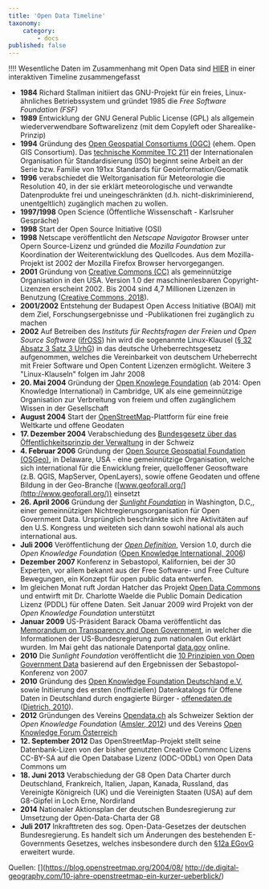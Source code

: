 ```yaml
---
title: 'Open Data Timeline'
taxonomy:
    category:
        - docs
published: false
---
```

!!!! Wesentliche Daten im Zusammenhang mit Open Data sind [HIER](http://www.opengeoedu.de/timeline) in einer interaktiven Timeline zusammengefasst

- **1984** Richard Stallman initiiert das GNU-Projekt für ein freies, Linux-ähnliches Betriebssystem und gründet 1985 die *Free Software Foundation (FSF)*
- **1989** Entwicklung der GNU General Public License (GPL) als allgemein wiederverwendbare Softwarelizenz (mit dem Copyleft oder Sharealike-Prinzip)
- **1994**	Gründung des [Open Geospatial Consortiums (OGC)](http://www.opengeospatial.org/) (ehem. Open GIS Consortium). Das [technische Kommitee TC 211](http://www.isotc211.org/) der Internationalen Organisation für Standardisierung (ISO) beginnt seine Arbeit an der Serie bzw. Familie von 191xx Standards für Geoinformation/Geomatik
- **1996** 	verabschiedet die Weltorganisation für Meteorologie die Resolution 40, in der sie erklärt meteorologische und verwandte Datenprodukte frei und uneingeschränkten (d.h. nicht-diskriminierend, unentgeltlich) zugänglich machen zu wollen.
- **1997/1998** Open Science (Öffentliche Wissenschaft - Karlsruher Gespräche)
- **1998** Start der Open Source Initiative (OSI)
- **1998** Netscape veröffentlicht den *Netscape Navigator* Browser unter Opern Source-Lizenz und gründed die *Mozilla Foundation* zur Koordination der Weiterentwicklung des Quellcodes. Aus dem Mozilla-Projekt ist 2002 der Mozilla Firefox Browser hervorgegangen.
- **2001**	Gründung von [Creative Commons (CC)](https://creativecommons.org/) als gemeinnützige Organisation in den USA. Version 1.0 der maschinenlesbaren Copyright-Lizenzen erscheint 2002. Bis 2004 sind 4,7 Millionen Lizenzen in Benutzung ([Creative Commons, 2018](../../literatur#cchistory)).
- **2001/2002** Entstehung der Budapest Open Access Initiative (BOAI) mit dem Ziel, Forschungsergebnisse und -Publikationen frei zugänglich zu machen
- **2002** Auf Betreiben des *Instituts für Rechtsfragen der Freien und Open Source Software* ([ifrOSS](http://www.ifross.org)) hin wird die sogenannte Linux-Klausel ([§ 32 Absatz 3 Satz 3 UrhG](http://www.gesetze-im-internet.de/urhg/__32.html)) in das deutsche Urheberrechtsgesetz aufgenommen, welches die Vereinbarkeit von deutschem Urheberrecht mit Freier Software und Open Content Lizenzen ermöglicht. Weitere 3 "Linux-Klauseln" folgen im Jahr 2008
- **20. Mai 2004**	Gründung der [Open Knowlege Foundation](https://okfn.org/) (ab 2014: Open Knowledge International) in Cambridge, UK als eine gemeinnützige Organisation zur Verbreitung von freiem und offen zugänglichem Wissen in der Gesellschaft
- **August 2004**	Start der [OpenStreetMap](https://www.openstreetmap.org)-Plattform für eine freie Weltkarte und offene Geodaten
- **17. Dezember 2004** Verabschiedung des [Bundesgesetz über das Öffentlichkeitsprinzip der Verwaltung](https://www.admin.ch/opc/de/classified-compilation/20022540/index.html) in der Schweiz
- **4. Februar 2006** Gründung der [Open Source Geospatial Foundation (OSGeo)](https://www.osgeo.org/), in Delaware, USA - eine gemeinnützige Organisation, welche sich international für die Enwicklung freier, quelloffener Geosoftware (z.B. QGIS, MapServer, OpenLayers), sowie offene Geodaten und offene Bildung in der Geo-Branche ([www.geoforall.org/](http://www.geoforall.org/)) einsetzt
- **26. April 2006** Gründung der *[Sunlight Foundation](https://sunlightfoundation.com/)* in Washington, D.C,, einer gemeinnützigen Nichtregierungsorganisation für Open Government Data. Ursprünglich beschränkte sich ihre Aktivitäten auf den U.S. Kongress und weiteten sich dann sowohl national als auch international aus.
- **Juli 2006**	Veröffentlichung der *[Open Definition](https://opendefinition.org/)*, Version 1.0, durch die *Open Knowledge Foundation* ([Open Knowledge International, 2006](../literatur#knowledge2015open))
- **Dezember 2007** 	Konferenz in Sebastopol, Kalifornien, bei der 30 Experten, vor allem bekannt aus der Free Software- und Free Culture Bewegungen, ein Konzept für open public data entwerfen.
- Im gleichen Monat ruft Jordan Hatcher das Projekt [Open Data Commons](https://opendatacommons.org) und entwirft mit Dr. Charlotte Waelde die Public Domain Dedication Lizenz (PDDL) für offene Daten. Seit Januar 2009 wird Projekt von der *Open Knowledge Foundation* unterstützt
- **Januar 2009**	US-Präsident Barack Obama veröffentlicht das [Memorandum on Transparency and Open Government](https://obamawhitehouse.archives.gov/the-press-office/transparency-and-open-government), in welcher die Informationen der US-Bundesregierung zum nationalen Gut erklärt wurden. Im Mai geht das nationale Datenportal [data.gov](https://www.data.gov/blog/open-data-history) online.
- **2010** 	Die *Sunlight Foundation* veröffentlicht die [10 Prinzipien von Open Government Data](https://sunlightfoundation.com/policy/documents/ten-open-data-principles/) basierend auf den Ergebnissen der Sebastopol-Konferenz von 2007
- **2010** 	Gründung des [Open Knowledge Foundation Deutschland e.V.](https://okfn.de/) sowie Initiierung des ersten (inoffiziellen) Datenkatalogs für Offene Daten in Deutschland durch engagierte Bürger - [offenedaten.de](https://offenedaten.de) ([Dietrich, 2010](../../literatur#oknf_de)).
- **2012** 	Gründungen des Vereins [Opendata.ch](https://opendata.ch/) als Schweizer Sektion der *Open Knowledge Foundation* ([Amsler, 2012](../../literatur#opendach1)) und des Vereins [Open Knowledge Forum Österreich](https://okfn.at/)
- **12. September 2012** Das OpenStreetMap-Projekt stellt seine Datenbank-Lizen von der bisher genutzten Creative Commonc Lizens CC-BY-SA auf die Open Database Lizenz (ODC-ODbL) von Open Data Commons um
- **18. Juni 2013**	Verabschiedung der G8 Open Data Charter durch Deutschland, Frankreich, Italien, Japan, Kanada, Russland, das Vereinigte Königreich (UK) und die Vereinigten Staaten (USA) auf dem G8-Gipfel in Loch Erne, Nordirland
- **2014** 	Nationaler Aktionsplan der deutschen Bundesregierung zur Umsetzung der Open-Data-Charta der G8
- **Juli 2017** Inkrafttreten des sog. Open-Data-Gesetzes der deutschen Bundesregierung. Es handelt sich um Änderungen des bestehenden E-Governments Gesetzes, welches insbesondere durch den [§12a EGovG](http://www.gesetze-im-internet.de/egovg/__12a.html) erweitert wurde.

<!-- <iframe src="http://www.opengeoedu.de/_hinz_playfield/timeline.html"><iframe> -->

Quellen:
[](https://blog.openstreetmap.org/2004/08/
http://de.digital-geography.com/10-jahre-openstreetmap-ein-kurzer-ueberblick/)
